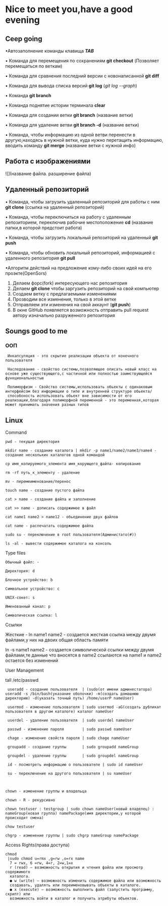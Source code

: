 # Nice to meet you,have a good evening

## Ceep going
 
 •Автозаполнение команды клавища __*TAB*__
 
 • Команда для перемещения по сохранениям **git checkout** (Позволяет перемещаться по веткам)

 • Команда для сравнения последний версии с новонаписанной **git diff**

 • Команда для вывода списка версий **git log** (_git log --graph_)

 • Команда __git branch__

 • Команда поднятие истории терминала **clear**

 • Команда для создании ветки **git branch** (название ветки)

 • Команда для удаление ветви __git branch -d__ (название ветки) 

 • Команда, чтобы информацию из одной ветви перенести в другую,находясь в нужной ветки, куда нужно перетащить информацию, вводить команду __git merge__ (название ветки с нужной инфо)

   
 ## Работа с изображениями
 
 ![](название файла. разширение файла)

 ## Удаленный репозиторий

 • Команда, чтобы загрузить удаленный репозиторий для работы с ним __git clone__ (ссылка на удаленный репозиторий)

 • Команда, чтобы переключиться на работу с удаленным репозиторием, переключив рабочие местоположение __cd__ (название папки,в которой предстоит работа)

 • Команда, чтобы загрузить локальный репозиторий на удаленный **git push**
 
 • Команда, чтобы обновить локальный репозиторий, информацией с удаленного репозитория __git pull__  

 •Алгоритм  действий на предложение кому-либо своих идей на его проэкте(OpenSors)
1. Делаем форс(fork) интересующего нас репозитория
2. Делаем __git clone__ чтобы заргузить репозиторий на свой компьютер
3. Создаем ветку с предлагаемыми изменениями
4. Прозводим все изменения, только в этой ветке 
5. Отправляем эти изменения на свой аккаунт (__git push__)
6. В окне GitHub появляется возможность отправить pull request автору изначально разруженного репозитория
## Soungs good to me

### ООП

     Инкапсуляция - это скрытие реализации объекта от конечного пользователя

     Наследование - свойство системы,позволяющее описать новый класс на основе уже существующего,с частичной или полностью заимствующейся функциональностью

     Полиморфизм - Свойство системы,использовать обьекты с одинаковым интерфейсом без информации о типе и внутренней структуре обьекта/
     способоность использовать обьект вне зависимости от его реализации,благодаря полиморфной переменной - это переменная,которая может принимать значения разных типов
     


## Linux

Command
 
    pwd - текущая директория

    mkdir name - создание каталога | mkdir -p name1/name2/name3/name4 - создание нескольких каталогов одной командой

    cp имя_копируемого_элемента имя_корующего_файла- копирование
    
    rm -rf путь_к_элементу - удаление

    mv - перемеименование/перенос

    touch name - создание пустого файла

    cat > name - создание файла и заполнение

    cat >> name - дописать содержимое в файл

    cat name1 name2 > name12 - обьединение двух файлов
    
    cat name - распечатать содержимое файла
    
    sudo su - переключение в root пользователя(Администато(#))

    ls -al - вывести содержимое каталога на консоль


    
          

Type files

    Обычный файл: -
    
    Директория: d
    
    Блочное устройство: b

    Символьное устройство: c

    UNIX-сокет: s

    Именованный канал: p

    Символическая ссылка: l

Ссылки

 Жесткие -
 ln name1 name2 - создается жесткая ссылка между двумя файлами,у них на двоих общая область памяти

 ln -s name1 name2 - создается символической ссылки между двумя файлами,те данные что вносятся в name2 ссылаются на name1 и name2 остается без изменений


User Management

tall /etc/passwd

     useradd - создание пользователя  | (sudo(от имени админестатора) useradd -s /bin/bash(указание оболочки) -m(создать домашнюю директорию) -d(указать точный путь) /home/userP nameUser)
     
     usermod - изменение пользователя | sudo usermod -aG(создать дубликат пользователя в другом каталоге) каталог nameUser 
     
     userdel - удаление пользователя  | sudo userdel nameUser 
     
     passwd - изменение пароля        | sudo passwd nameUser
     
     chage - изменение свойств пароля | sudo chage nameUser
     
     groupadd - создание группы       | sudo groupadd nameGroup
     
     groupdel - удаление группы       | sudo groupdel nameGroup

     id - посмотреть информацию о пользователе | sudo id nameUser

     su - переключение на другого пользователя | su nameUser



    chown - изменение группы и владельца

    chown - R - рекурсивно
    
    chown testuser : testgroup | sudo chown nameUser(новый владелец) : nameGroup(новая группа) namePackage(имя директории,у которой происходит смена)
    
    chow testuser

    chgrp - изменение группы | sudo chgrp nameGroup namePackage

    
Access Rights(права доступа)

    chmod
     |sudo chmod u=rmx ,g=rw ,o=rx name
      7 = rwx, 6 =rw, 4=r, 2=w,1=x
      r (read) — возможность открытия и чтения файла или просмотр содержимого
      каталога.
      ● w (write) — возможность изменить содержимое файла или возможность
      создавать, удалять или переименовывать объекты в каталоге.
      ● x (execute) — возможность выполнить файл (запустить программу, скрипт) или
      возможность войти в каталог и получить атрибуты объектов.

     
